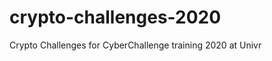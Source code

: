 # crypto-challenges-2020
Crypto Challenges for CyberChallenge training 2020 at Univr

[//]: <> (Coaches: https://github.com/GiacomoFerro and https://github.com/Marcodebona1994)
